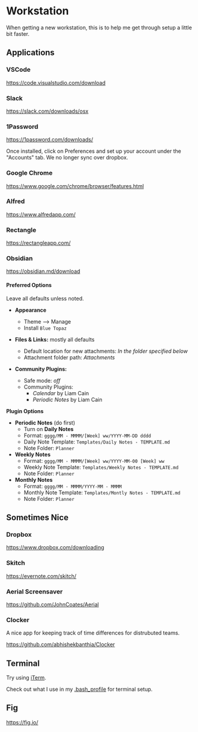 # Workstation
When getting a new workstation, this is to help me get through setup a little
bit faster.

## Applications

### VSCode

https://code.visualstudio.com/download

### Slack

https://slack.com/downloads/osx

### 1Password

https://1password.com/downloads/

Once installed, click on Preferences and set up your account under the
"Accounts" tab. We no longer sync over dropbox.

### Google Chrome

https://www.google.com/chrome/browser/features.html

### Alfred

https://www.alfredapp.com/

### Rectangle

https://rectangleapp.com/

### Obsidian

https://obsidian.md/download

#### Preferred Options

Leave all defaults unless noted.

- **Appearance**
  - Theme --> Manage
  - Install `Blue Topaz`

- **Files & Links:** mostly all defaults
  - Default location for new attachments: _In the folder specified below_
  - Attachment folder path: _Attachments_

- **Community Plugins:**
  - Safe mode: _off_
  - Community Plugins:
    - _Calendar_ by Liam Cain
    - _Periodic Notes_ by Liam Cain

**Plugin Options**
- **Periodic Notes** (do first)
  - Turn on **Daily Notes**
  - Format: `gggg/MM - MMMM/[Week] ww/YYYY-MM-DD dddd`
  - Daily Note Template: `Templates/Daily Notes - TEMPLATE.md`
  - Note Folder: `Planner`
- **Weekly Notes**
  - Format: `gggg/MM - MMMM/[Week] ww/YYYY-MM-00 [Week] ww`
  - Weekly Note Template: `Templates/Weekly Notes - TEMPLATE.md`
  - Note Folder: `Planner`
- **Monthly Notes**
  - Format: `gggg/MM - MMMM/YYYY-MM - MMMM`
  - Monthly Note Template: `Templates/Montly Notes - TEMPLATE.md`
  - Note Folder: `Planner`

## Sometimes Nice

### Dropbox

https://www.dropbox.com/downloading

### Skitch

https://evernote.com/skitch/

### Aerial Screensaver

https://github.com/JohnCoates/Aerial

### Clocker

A nice app for keeping track of time differences for distrubuted teams.

https://github.com/abhishekbanthia/Clocker

## Terminal

Try using [iTerm](https://iterm2.com/index.html).

Check out what I use in my [.bash_profile](https://github.com/amajor/workstation/tree/master/bash-profile) for terminal setup.

## Fig

https://fig.io/
